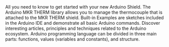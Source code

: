 <EssentialsColumn title="First Steps">
  <EssentialElement title="Quickstart Guide" type="getting-started" link="/tutorials/mkr-therm-shield/mkr-therm-shield-basic">
    All you need to know to get started with your new Arduino Shield.
  </EssentialElement>

</EssentialsColumn>

<EssentialsColumn title="Suggested Libraries">
  <EssentialElement title="Arduino MKR THERM library" type="library" link="https://www.arduino.cc/en/Reference/ArduinoMKRTHERM">
    The Arduino MKR THERM library allows you to manage the thermocouple that is attached to the MKR THERM shield.
  </EssentialElement>
</EssentialsColumn>

<EssentialsColumn title="Arduino Basics">
  <EssentialElement title="Built-in Examples" type="tutorial" link="/built-in-examples/">
    Built-in Examples are sketches included in the Arduino IDE and demonstrate all basic Arduino commands.
  </EssentialElement>
  <EssentialElement title="Learn" type="resource" link="/learn/">
    Discover interesting articles, principles and techniques related to the Arduino ecosystem.
  </EssentialElement>
  <EssentialElement title="Language References" type="resource" link="https://www.arduino.cc/reference/en/">
  Arduino programming language can be divided in three main parts: functions, values (variables and constants), and structure.
  </EssentialElement>
</EssentialsColumn>